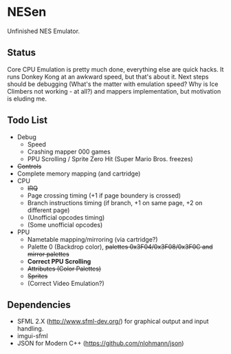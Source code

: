 # NESen

Unfinished NES Emulator.

## Status

Core CPU Emulation is pretty much done, everything else are quick hacks. 
It runs Donkey Kong at an awkward speed, but that's about it. Next steps should be debugging (What's the matter with emulation speed? Why is Ice Climbers not working - at all?) and mappers implementation, but motivation is eluding me.

## Todo List
* Debug
  * Speed
  * Crashing mapper 000 games
  * PPU Scrolling / Sprite Zero Hit (Super Mario Bros. freezes)
* ~~Controls~~
* Complete memory mapping (and cartridge)
* CPU
  * ~~IRQ~~
  * Page crossing timing (+1 if page boundery is crossed)
  * Branch instructions timing (if branch, +1 on same page, +2 on different page)
  * (Unofficial opcodes timing)
  * (Some unofficial opcodes)
* PPU
  * Nametable mapping/mirroring (via cartridge?)
  * Palette 0 (Backdrop color), ~~palettes 0x3F04/0x3F08/0x3F0C and mirror palettes~~
  * **Correct PPU Scrolling**
  * ~~Attributes (Color Palettes)~~
  * ~~Sprites~~
  * (Correct Video Emulation?)
  
## Dependencies
* SFML 2.X (http://www.sfml-dev.org/) for graphical output and input handling.
* imgui-sfml
* JSON for Modern C++ (https://github.com/nlohmann/json)